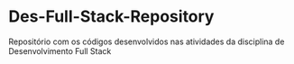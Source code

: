 # Des-Full-Stack-Repository
Repositório com os códigos desenvolvidos nas atividades da disciplina de Desenvolvimento Full Stack

